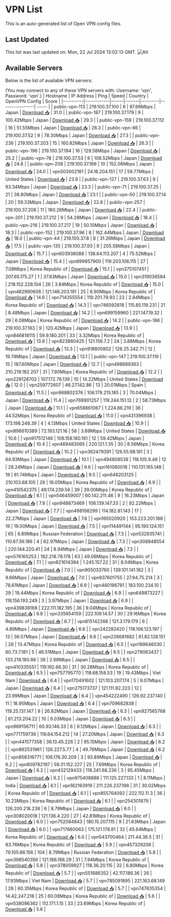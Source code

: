 # VPN List

This is an auto-generated list of Open VPN config files.

## Last Updated

This list was last updated on: Mon, 22 Jul 2024 13:02:13 GMT.
![Alt](https://repobeats.axiom.co/api/embed/186b98318ef1479477931607c1ad7d823f12451f.svg "Repobeats analytics image")

## Available Servers

Below is the list of available VPN servers:

(You may connect to any of these VPN servers with: Username: 'vpn', Password: 'vpn'.)
| Hostname | IP Address | Ping | Speed | Country | OpenVPN Config | Score |
|----------|------------|------|-------|---------|----------------| ----- |
| public-vpn-113 | 219.100.37.100 | 8 | 97.66Mbps | Japan | [Download 📥](./configs/server_0_JP.ovpn) | 31.0 |
| public-vpn-187 | 219.100.37.179 | 9 | 100.42Mbps | Japan | [Download 📥](./configs/server_1_JP.ovpn) | 29.3 |
| public-vpn-159 | 219.100.37.112 | 16 | 51.55Mbps | Japan | [Download 📥](./configs/server_2_JP.ovpn) | 28.3 |
| public-vpn-66 | 219.100.37.52 | 9 | 78.30Mbps | Japan | [Download 📥](./configs/server_3_JP.ovpn) | 27.3 |
| public-vpn-236 | 219.100.37.203 | 15 | 160.82Mbps | Japan | [Download 📥](./configs/server_4_JP.ovpn) | 26.3 |
| public-vpn-196 | 219.100.37.194 | 16 | 129.58Mbps | Japan | [Download 📥](./configs/server_5_JP.ovpn) | 25.2 |
| public-vpn-78 | 219.100.37.53 | 9 | 108.52Mbps | Japan | [Download 📥](./configs/server_6_JP.ovpn) | 24.8 |
| public-vpn-208 | 219.100.37.166 | 10 | 152.06Mbps | Japan | [Download 📥](./configs/server_7_JP.ovpn) | 24.0 |
| vpn503002181 | 24.16.204.151 | 17 | 59.77Mbps | United States | [Download 📥](./configs/server_8_US.ovpn) | 23.8 |
| public-vpn-127 | 219.100.37.63 | 9 | 93.34Mbps | Japan | [Download 📥](./configs/server_9_JP.ovpn) | 23.3 |
| public-vpn-71 | 219.100.37.25 | 21 | 38.80Mbps | Japan | [Download 📥](./configs/server_10_JP.ovpn) | 23.1 |
| public-vpn-50 | 219.100.37.14 | 20 | 59.33Mbps | Japan | [Download 📥](./configs/server_11_JP.ovpn) | 22.8 |
| public-vpn-257 | 219.100.37.208 | 11 | 160.26Mbps | Japan | [Download 📥](./configs/server_12_JP.ovpn) | 22.4 |
| public-vpn-201 | 219.100.37.212 | 9 | 54.28Mbps | Japan | [Download 📥](./configs/server_13_JP.ovpn) | 18.4 |
| public-vpn-216 | 219.100.37.217 | 19 | 50.10Mbps | Japan | [Download 📥](./configs/server_14_JP.ovpn) | 18.3 |
| public-vpn-152 | 219.100.37.96 | 8 | 162.44Mbps | Japan | [Download 📥](./configs/server_15_JP.ovpn) | 18.0 |
| public-vpn-44 | 219.100.37.8 | 8 | 31.26Mbps | Japan | [Download 📥](./configs/server_16_JP.ovpn) | 17.5 |
| public-vpn-135 | 219.100.37.93 | 9 | 205.58Mbps | Japan | [Download 📥](./configs/server_17_JP.ovpn) | 15.7 |
| vpn603938088 | 138.64.113.207 | 4 | 75.52Mbps | Japan | [Download 📥](./configs/server_18_JP.ovpn) | 15.4 |
| vpn699857900 | 119.203.106.115 | 27 | 7.08Mbps | Korea Republic of | [Download 📥](./configs/server_19_KR.ovpn) | 15.1 |
| vpn375107451 | 207.65.175.27 | 1 | 37.63Mbps | Japan | [Download 📥](./configs/server_20_JP.ovpn) | 15.0 |
| vpn319036584 | 218.152.228.104 | 26 | 3.84Mbps | Korea Republic of | [Download 📥](./configs/server_21_KR.ovpn) | 15.0 |
| vpn462990608 | 121.146.203.191 | 25 | 8.90Mbps | Korea Republic of | [Download 📥](./configs/server_22_KR.ovpn) | 14.6 |
| vpn714355554 | 119.201.79.93 | 23 | 2.84Mbps | Korea Republic of | [Download 📥](./configs/server_23_KR.ovpn) | 14.3 |
| vpn746592818 | 115.85.119.231 | 21 | 8.48Mbps | Japan | [Download 📥](./configs/server_24_JP.ovpn) | 14.2 |
| vpn699159960 | 221.147.19.32 | 29 | 6.08Mbps | Korea Republic of | [Download 📥](./configs/server_25_KR.ovpn) | 14.2 |
| public-vpn-186 | 219.100.37.163 | 9 | 120.42Mbps | Japan | [Download 📥](./configs/server_26_JP.ovpn) | 13.9 |
| vpn846818115 | 59.9.180.201 | 33 | 3.32Mbps | Korea Republic of | [Download 📥](./configs/server_27_KR.ovpn) | 13.8 |
| vpn823860425 | 121.156.7.2 | 24 | 3.88Mbps | Korea Republic of | [Download 📥](./configs/server_28_KR.ovpn) | 13.3 |
| vpn918805802 | 126.25.242.71 | 12 | 19.74Mbps | Japan | [Download 📥](./configs/server_29_JP.ovpn) | 13.1 |
| public-vpn-147 | 219.100.37.119 | 15 | 187.60Mbps | Japan | [Download 📥](./configs/server_30_JP.ovpn) | 12.7 |
| vpn498689363 | 210.219.182.207 | 31 | 7.80Mbps | Korea Republic of | [Download 📥](./configs/server_31_KR.ovpn) | 12.2 |
| vpn229128702 | 107.172.76.139 | 10 | 14.22Mbps | United States | [Download 📥](./configs/server_32_US.ovpn) | 12.0 |
| vpn259772607 | 46.27.142.86 | 13 | 20.01Mbps | Spain | [Download 📥](./configs/server_33_ES.ovpn) | 11.5 |
| vpn968802376 | 106.179.215.185 | 3 | 70.04Mbps | Japan | [Download 📥](./configs/server_34_JP.ovpn) | 11.4 |
| vpn769901257 | 119.244.151.12 | 2 | 58.73Mbps | Japan | [Download 📥](./configs/server_35_JP.ovpn) | 11.1 |
| vpn658861067 | 1.224.86.219 | 36 | 44.52Mbps | Korea Republic of | [Download 📥](./configs/server_36_KR.ovpn) | 11.0 |
| vpn431396938 | 173.198.248.39 | 4 | 4.13Mbps | United States | [Download 📥](./configs/server_37_US.ovpn) | 10.9 |
| vpn896610389 | 72.193.121.16 | 58 | 3.69Mbps | United States | [Download 📥](./configs/server_38_US.ovpn) | 10.6 |
| vpn917512146 | 106.158.180.161 | 12 | 59.42Mbps | Japan | [Download 📥](./configs/server_39_JP.ovpn) | 10.4 |
| vpn469483065 | 220.121.1.35 | 30 | 8.56Mbps | Korea Republic of | [Download 📥](./configs/server_40_KR.ovpn) | 10.2 |
| vpn382479391 | 126.55.98.181 | 3 | 64.93Mbps | Japan | [Download 📥](./configs/server_41_JP.ovpn) | 10.1 |
| vpn494808538 | 118.105.9.48 | 12 | 28.24Mbps | Japan | [Download 📥](./configs/server_42_JP.ovpn) | 9.6 |
| vpn161080018 | 110.131.165.148 | 19 | 81.74Mbps | Japan | [Download 📥](./configs/server_43_JP.ovpn) | 9.5 |
| vpn648203125 | 210.103.68.105 | 29 | 16.05Mbps | Korea Republic of | [Download 📥](./configs/server_44_KR.ovpn) | 8.9 |
| vpn410542375 | 49.174.239.56 | 39 | 39.00Mbps | Korea Republic of | [Download 📥](./configs/server_45_KR.ovpn) | 8.1 |
| vpn546459007 | 60.142.211.46 | 9 | 16.23Mbps | Japan | [Download 📥](./configs/server_46_JP.ovpn) | 7.9 |
| vpn948873469 | 106.139.147.33 | 2 | 92.22Mbps | Japan | [Download 📥](./configs/server_47_JP.ovpn) | 7.7 |
| vpn498198299 | 114.182.81.143 | 17 | 22.27Mbps | Japan | [Download 📥](./configs/server_48_JP.ovpn) | 7.6 |
| vpn165020920 | 153.223.201.188 | 19 | 19.00Mbps | Japan | [Download 📥](./configs/server_49_JP.ovpn) | 7.5 |
| vpn114491144 | 95.190.124.151 | 65 | 6.89Mbps | Russian Federation | [Download 📥](./configs/server_50_RU.ovpn) | 7.3 |
| vpn532935741 | 110.67.36.186 | 4 | 62.97Mbps | Japan | [Download 📥](./configs/server_51_JP.ovpn) | 7.3 |
| vpn308848554 | 220.144.220.41 | 24 | 8.94Mbps | Japan | [Download 📥](./configs/server_52_JP.ovpn) | 7.2 |
| vpn576165253 | 182.218.78.178 | 63 | 49.06Mbps | Korea Republic of | [Download 📥](./configs/server_53_KR.ovpn) | 7.1 |
| vpn821614384 | 1.245.157.22 | 31 | 8.04Mbps | Korea Republic of | [Download 📥](./configs/server_54_KR.ovpn) | 7.0 |
| vpn905033760 | 139.101.141.182 | 3 | 9.66Mbps | Japan | [Download 📥](./configs/server_55_JP.ovpn) | 7.0 |
| vpn937601755 | 27.94.75.214 | 3 | 78.61Mbps | Japan | [Download 📥](./configs/server_56_JP.ovpn) | 6.9 |
| vpn480196781 | 183.100.234.10 | 29 | 19.44Mbps | Korea Republic of | [Download 📥](./configs/server_57_KR.ovpn) | 6.9 |
| vpn649873227 | 118.156.193.249 | 3 | 3.97Mbps | Japan | [Download 📥](./configs/server_58_JP.ovpn) | 6.9 |
| vpn439838168 | 222.111.182.195 | 36 | 9.04Mbps | Korea Republic of | [Download 📥](./configs/server_59_KR.ovpn) | 6.8 |
| vpn335654159 | 222.109.14.57 | 30 | 29.16Mbps | Korea Republic of | [Download 📥](./configs/server_60_KR.ovpn) | 6.7 |
| vpn815142268 | 121.3.179.179 | 6 | 4.89Mbps | Japan | [Download 📥](./configs/server_61_JP.ovpn) | 6.6 |
| vpn242282420 | 118.106.123.197 | 13 | 36.57Mbps | Japan | [Download 📥](./configs/server_62_JP.ovpn) | 6.6 |
| vpn228681682 | 61.82.128.151 | 28 | 13.47Mbps | Korea Republic of | [Download 📥](./configs/server_63_KR.ovpn) | 6.5 |
| vpn189646030 | 60.73.7.181 | 5 | 46.51Mbps | Japan | [Download 📥](./configs/server_64_JP.ovpn) | 6.5 |
| vpn279063437 | 133.218.180.88 | 38 | 2.68Mbps | Japan | [Download 📥](./configs/server_65_JP.ovpn) | 6.5 |
| vpn410335551 | 119.192.66.30 | 31 | 30.28Mbps | Korea Republic of | [Download 📥](./configs/server_66_KR.ovpn) | 6.5 |
| vpn757795770 | 118.68.158.53 | 19 | 19.43Mbps | Viet Nam | [Download 📥](./configs/server_67_VN.ovpn) | 6.4 |
| vpn170491602 | 121.103.207.174 | 5 | 9.07Mbps | Japan | [Download 📥](./configs/server_68_JP.ovpn) | 6.4 |
| vpn275173737 | 121.111.82.223 | 12 | 23.99Mbps | Japan | [Download 📥](./configs/server_69_JP.ovpn) | 6.4 |
| vpn454222490 | 126.92.237.140 | 11 | 18.95Mbps | Japan | [Download 📥](./configs/server_70_JP.ovpn) | 6.4 |
| vpn709682838 | 119.25.131.147 | 9 | 26.82Mbps | Japan | [Download 📥](./configs/server_71_JP.ovpn) | 6.3 |
| vpn927565768 | 61.213.204.22 | 10 | 9.03Mbps | Japan | [Download 📥](./configs/server_72_JP.ovpn) | 6.3 |
| vpn969156711 | 60.93.146.33 | 6 | 9.12Mbps | Japan | [Download 📥](./configs/server_73_JP.ovpn) | 6.3 |
| vpn771759739 | 116.64.154.212 | 14 | 27.20Mbps | Japan | [Download 📥](./configs/server_74_JP.ovpn) | 6.3 |
| vpn441577358 | 36.13.45.226 | 2 | 95.15Mbps | Japan | [Download 📥](./configs/server_75_JP.ovpn) | 6.2 |
| vpn892531961 | 126.227.5.77 | 4 | 49.76Mbps | Japan | [Download 📥](./configs/server_76_JP.ovpn) | 6.2 |
| vpn858316771 | 106.176.30.209 | 3 | 93.89Mbps | Japan | [Download 📥](./configs/server_77_JP.ovpn) | 6.2 |
| vpn909782197 | 59.31.152.227 | 25 | 7.69Mbps | Korea Republic of | [Download 📥](./configs/server_78_KR.ovpn) | 6.2 |
| vpn432129433 | 118.241.68.236 | 3 | 95.45Mbps | Japan | [Download 📥](./configs/server_79_JP.ovpn) | 6.2 |
| vpn975408888 | 111.125.227.133 | 1 | 8.11Mbps | India | [Download 📥](./configs/server_80_IN.ovpn) | 6.1 |
| vpn182163919 | 211.226.237.198 | 31 | 30.02Mbps | Korea Republic of | [Download 📥](./configs/server_81_KR.ovpn) | 6.1 |
| vpn855764092 | 222.112.11.3 | 36 | 10.23Mbps | Korea Republic of | [Download 📥](./configs/server_82_KR.ovpn) | 6.1 |
| vpn254301879 | 126.200.218.238 | 6 | 8.79Mbps | Japan | [Download 📥](./configs/server_83_JP.ovpn) | 6.0 |
| vpn308020018 | 121.136.4.220 | 27 | 42.81Mbps | Korea Republic of | [Download 📥](./configs/server_84_KR.ovpn) | 6.0 |
| vpn752084843 | 180.15.207.115 | 9 | 21.63Mbps | Japan | [Download 📥](./configs/server_85_JP.ovpn) | 6.0 |
| vpn717660063 | 175.121.178.81 | 32 | 45.64Mbps | Korea Republic of | [Download 📥](./configs/server_86_KR.ovpn) | 6.0 |
| vpn543700464 | 211.44.36.5 | 31 | 83.76Mbps | Korea Republic of | [Download 📥](./configs/server_87_KR.ovpn) | 5.9 |
| vpn457329206 | 79.105.86.156 | 104 | 8.79Mbps | Russian Federation | [Download 📥](./configs/server_88_RU.ovpn) | 5.8 |
| vpn398540356 | 121.186.188.29 | 31 | 7.94Mbps | Korea Republic of | [Download 📥](./configs/server_89_KR.ovpn) | 5.8 |
| vpn378059927 | 118.36.20.115 | 32 | 6.80Mbps | Korea Republic of | [Download 📥](./configs/server_90_KR.ovpn) | 5.7 |
| vpn551686352 | 42.117.186.36 | 26 | 17.93Mbps | Viet Nam | [Download 📥](./configs/server_91_VN.ovpn) | 5.7 |
| vpn785091895 | 221.163.68.149 | 28 | 60.35Mbps | Korea Republic of | [Download 📥](./configs/server_92_KR.ovpn) | 5.7 |
| vpn747635354 | 14.42.247.218 | 25 | 60.08Mbps | Korea Republic of | [Download 📥](./configs/server_93_KR.ovpn) | 5.6 |
| vpn538086362 | 112.171.1.15 | 33 | 23.69Mbps | Korea Republic of | [Download 📥](./configs/server_94_KR.ovpn) | 5.6 |
